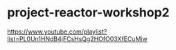 # project-reactor-workshop2
https://www.youtube.com/playlist?list=PL0Un1HNdB4jFCsHsQg2HOfO03XfECuMiw
